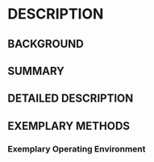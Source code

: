 # DESCRIPTION

## BACKGROUND

## SUMMARY

## DETAILED DESCRIPTION

## EXEMPLARY METHODS

### Exemplary Operating Environment

